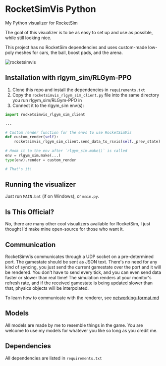 # RocketSimVis Python
My Python visualizer for [RocketSim](https://github.com/ZealanL/RocketSim)

The goal of this visualizer is to be as easy to set up and use as possible, while still looking nice.

This project has no RocketSim dependencies and uses custom-made low-poly meshes for cars, the ball, boost pads, and the arena.

![rocketsimvis](https://github.com/ZealanL/RocketSimVis/assets/36944229/644f618a-88de-409f-9722-a4ddcd4b490e)

## Installation with rlgym_sim/RLGym-PPO
1. Clone this repo and install the dependencies in `requirements.txt`
2. Copy the `rocketsimvis_rlgym_sim_client.py` file into the same directory you run rlgym_sim/RLGym-PPO in
3. Connect it to the rlgym_sim env(s):
```py
import rocketsimvis_rlgym_sim_client

...

# Custom render function for the envs to use RocketSimVis
def custom_render(self): 
    rocketsimvis_rlgym_sim_client.send_data_to_rsvis(self._prev_state)
	
# Hook it to the env after `rlgym_sim.make()` is called
env = rlgym_sim.make(...)
type(env).render = custom_render

# That's it!
```

## Running the visualizer
Just run `MAIN.bat` (if on Windows), or `main.py`.

## Is This Official?
No, there are many other cool visualizers available for RocketSim, I just thought I'd make mine open-source for those who want it.

## Communication
RocketSimVis communicates through a UDP socket on a pre-determined port. The gamestate should be sent as JSON text. 
There's no need for any kind of syncing, you just send the current gamestate over the port and it will be rendered.
You don't have to send every tick, and you can even send data faster or slower than real time!
The simulation renders at your monitor's refresh rate, and if the received gamestate is being updated slower than that, physics objects will be interpolated.

To learn how to communicate with the renderer, see [networking-format.md](networking-format.md)

## Models
All models are made by me to resemble things in the game.
You are welcome to use my models for whatever you like so long as you credit me.

## Dependencies 
All dependencies are listed in `requirements.txt`
